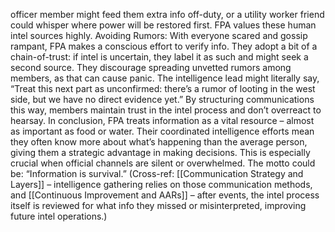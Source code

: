 officer member might feed them extra info off-duty, or a utility worker friend could whisper where power will be restored first. FPA values these human intel sources highly. Avoiding Rumors: With everyone scared and gossip rampant, FPA makes a conscious effort to verify info. They adopt a bit of a chain-of-trust: if intel is uncertain, they label it as such and might seek a second source. They discourage spreading unvetted rumors among members, as that can cause panic. The intelligence lead might literally say, “Treat this next part as unconfirmed: there’s a rumor of looting in the west side, but we have no direct evidence yet.” By structuring communications this way, members maintain trust in the intel process and don’t overreact to hearsay. In conclusion, FPA treats information as a vital resource – almost as important as food or water. Their coordinated intelligence efforts mean they often know more about what’s happening than the average person, giving them a strategic advantage in making decisions. This is especially crucial when official channels are silent or overwhelmed. The motto could be: “Information is survival.” (Cross-ref: [[Communication Strategy and Layers]] – intelligence gathering relies on those communication methods, and [[Continuous Improvement and AARs]] – after events, the intel process itself is reviewed for what info they missed or misinterpreted, improving future intel operations.)